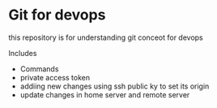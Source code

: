 # Git for devops



this repository is for understanding git conceot for devops


Includes

- Commands
- private access token
- addiing new changes using ssh public ky to set its origin
- update changes in home server and remote server
